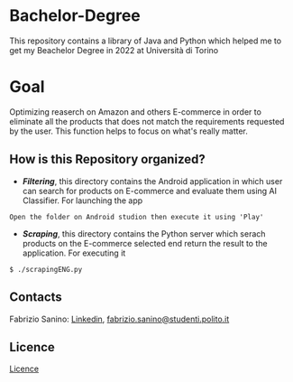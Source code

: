 # Bachelor-Degree

This repository contains a library of Java and Python which helped me to get my Beachelor Degree in 2022 at Università di Torino

# Goal

Optimizing reaserch on Amazon and others E-commerce in order to eliminate all the products that does not match the requirements requested by the user. This function helps to focus on what's really matter.

## How is this Repository organized?

- ***Filtering***, this directory contains the Android application in which user can search for products on E-commerce and evaluate them using AI Classifier. For launching the app 

```
Open the folder on Android studion then execute it using 'Play'
```


- ***Scraping***, this directory contains the Python server which serach products on the E-commerce selected end return the result to the application. For executing it 

```
$ ./scrapingENG.py
```

## Contacts
Fabrizio Sanino: [Linkedin](https://www.linkedin.com/in/fabrizio-sanino-334307143), <fabrizio.sanino@studenti.polito.it><br/> 

## Licence
[Licence](LICENCE)